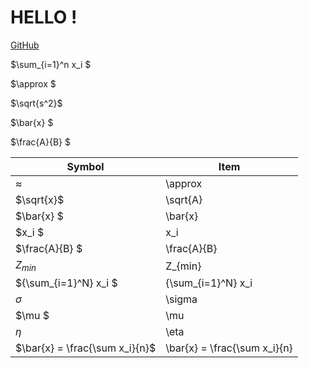 # HELLO ! #
[GitHub](https://github.com/m401880821)



$\sum_{i=1}^n x_i $

$\approx \$

$\sqrt{s^2}$

$\bar{x} $

$\frac{A}{B} $


| Symbol| Item|
|--------------|------| 
| $\approx$                  | \approx            |
| $\sqrt{x}$                 | \sqrt{A}           |
| $\bar{x} $                 | \bar{x}            |
| $x_i $                     | x_i                |
| $\frac{A}{B} $             | \frac{A}{B}        |
| $Z_{min}$                  | Z_{min}            |
| ${\sum_{i=1}^N} x_i $      | {\sum_{i=1}^N} x_i |
| $\sigma$                   | \sigma             |
| $\mu $                     | \mu                |
| $\eta$                     | \eta               |
|$\bar{x} = \frac{\sum x_i}{n}$|\bar{x} = \frac{\sum x_i}{n} |    
